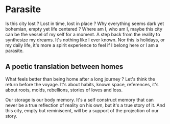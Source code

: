 # Parasite

Is this city lost ? Lost in time, lost in place ? Why everything seems dark yet bohemian, empty yet life centered ? Where am I, who am I, maybe this city can be the vessel of my self for a moment. A step back from the reality to synthesize my dreams. It's nothing like I ever known. Nor this is holidays, or my daily life, it's more a spirit experience to feel if I belong here or I am a parasite.

## A poetic translation between homes

What feels better than being home after a long journey ? Let's think the return before the voyage. It's about habits, known space, references, it's about roots, molds, rebellions, stories of loves and loss.

Our storage is our body memory. It's a self construct memory that can never be a true reflection of reality on his own, but it's a true story of it. And this city, empty but reminiscent, will be a support of the projection of our story.